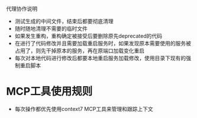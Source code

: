 代理协作说明

- 测试生成的中间文件，结束后都要彻底清理
- 随时随地清理不需要的临时文件
- 如果发生重构，重构确定被接受后要删除原先deprecated的代码
- 在进行了代码修改并且需要加载重启服务时，如果发现原本需要使用的服务被占用了，则先干掉原本的服务，再在原端口加载变化重启
- 每次对本地代码进行修改后都要本地重启服务加载修改，使用目录下现有的强制重启脚本

# MCP工具使用规则
- 每次操作都优先使用context7 MCP工具来管理和跟踪上下文
